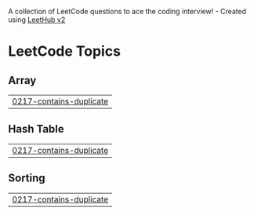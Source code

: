 A collection of LeetCode questions to ace the coding interview! - Created using [LeetHub v2](https://github.com/arunbhardwaj/LeetHub-2.0)
<!---LeetCode Topics Start-->
# LeetCode Topics
## Array
|  |
| ------- |
| [0217-contains-duplicate](https://github.com/Kirubel567/leetcode-solution/tree/master/0217-contains-duplicate) |
## Hash Table
|  |
| ------- |
| [0217-contains-duplicate](https://github.com/Kirubel567/leetcode-solution/tree/master/0217-contains-duplicate) |
## Sorting
|  |
| ------- |
| [0217-contains-duplicate](https://github.com/Kirubel567/leetcode-solution/tree/master/0217-contains-duplicate) |
<!---LeetCode Topics End-->
